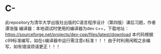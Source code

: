 # C-
此repository为清华大学出版社出版的C语言程序设计（第四版）课后习题，作者谭浩强
编译器：本地调试时使用的编译器为dev c++，下载地址：https://sourceforge.net/projects/dev-cpp/files/latest/download
本代码根据c99标准编写，如在c编译器中运行需注意c标准！！！
由于时利用闲暇之余编写，如有错误烦请更正！！！
